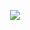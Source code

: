 <p align = "center">
<img src="https://capsule-render.vercel.app/api?type=waving&color=auto&height=300&section=header&text=Hello&fontSize=90" />
</p>                                                                                                                                  
<!--
**OsamagbeMichael/OsamagbeMichael** is a ✨ _special_ ✨ repository because its `README.md` (this file) appears on your GitHub profile.

Here are some ideas to get you started:-->


HELLO ‼️ Welcome to my github account. My name is osamagbe uhunmwagho and I am a recent graduate with a degree in computer science with a specialization in software engineering . 

<a href="https://www.instagram.com/thepiyushmalhotra/">
  <img height="50" src="https://user-images.githubusercontent.com/46517096/166974368-9798f39f-1f46-499c-b14e-81f0a3f83a06.png"/>
</a>




- 🔭 I’m currently working on contributing to open source projects ...
- 🌱 I’m currently learning ReactJS...
- 👯 I’m looking to collaborate on ...
- 🤔 I’m looking for help with getting better at leetcode problems  ...
- 💬 Ask me about ANYTHING, it could be my experience or  the most recent project im working on ...
- 📫 How to reach me: ...
- 😄 Pronouns:He/His ...
- ⚡ Fun fact: I never know what to write on this one 😫...


